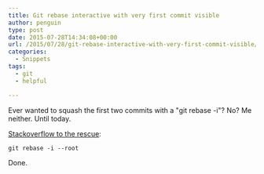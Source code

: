 ```yaml
---
title: Git rebase interactive with very first commit visible
author: penguin
type: post
date: 2015-07-28T14:34:08+00:00
url: /2015/07/28/git-rebase-interactive-with-very-first-commit-visible/
categories:
  - Snippets
tags:
  - git
  - helpful

---
```

Ever wanted to squash the first two commits with a "git rebase -i"? No? Me neither. Until today.

[Stackoverflow to the rescue][1]:

```
git rebase -i --root
```

Done.

 [1]: http://stackoverflow.com/questions/598672/squash-the-first-two-commits-in-git